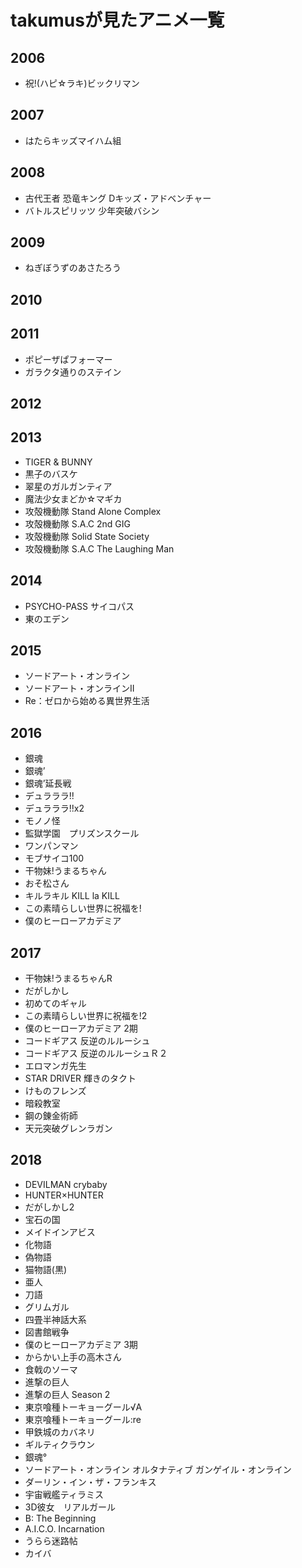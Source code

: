 # takumusが見たアニメ一覧
## 2006
- 祝!(ハピ☆ラキ)ビックリマン
## 2007
- はたらキッズマイハム組
## 2008
- 古代王者 恐竜キング Dキッズ・アドベンチャー
- バトルスピリッツ 少年突破バシン
## 2009
- ねぎぼうずのあさたろう
## 2010
## 2011
- ポピーザぱフォーマー
- ガラクタ通りのステイン
## 2012
## 2013
- TIGER & BUNNY
- 黒子のバスケ  
- 翠星のガルガンティア
- 魔法少女まどか☆マギカ
- 攻殻機動隊 Stand Alone Complex
- 攻殻機動隊 S.A.C 2nd GIG
- 攻殻機動隊 Solid State Society
- 攻殻機動隊 S.A.C The Laughing Man
## 2014
- PSYCHO-PASS サイコパス
- 東のエデン
## 2015
- ソードアート・オンライン
- ソードアート・オンラインII
- Re：ゼロから始める異世界生活
## 2016
- 銀魂
- 銀魂’
- 銀魂’延長戦
- デュラララ!!
- デュラララ!!x2
- モノノ怪
- 監獄学園　プリズンスクール
- ワンパンマン
- モブサイコ100  
- 干物妹!うまるちゃん
- おそ松さん
- キルラキル KILL la KILL
- この素晴らしい世界に祝福を!
- 僕のヒーローアカデミア
## 2017
- 干物妹!うまるちゃんR  
- だがしかし
- 初めてのギャル
- この素晴らしい世界に祝福を!2
- 僕のヒーローアカデミア 2期
- コードギアス 反逆のルルーシュ  
- コードギアス 反逆のルルーシュＲ２
- エロマンガ先生
- STAR DRIVER 輝きのタクト
- けものフレンズ
- 暗殺教室
- 鋼の錬金術師
- 天元突破グレンラガン
## 2018
- DEVILMAN crybaby
- HUNTER×HUNTER
- だがしかし2
- 宝石の国
- メイドインアビス
- 化物語  
- 偽物語  
- 猫物語(黒)
- 亜人  
- 刀語  
- グリムガル
- 四畳半神話大系
- 図書館戦争
- 僕のヒーローアカデミア 3期
- からかい上手の高木さん
- 食戟のソーマ
- 進撃の巨人
- 進撃の巨人 Season 2
- 東京喰種トーキョーグール√A
- 東京喰種トーキョーグール:re
- 甲鉄城のカバネリ
- ギルティクラウン
- 銀魂°
- ソードアート・オンライン オルタナティブ ガンゲイル・オンライン
- ダーリン・イン・ザ・フランキス
- 宇宙戦艦ティラミス
- 3D彼女　リアルガール
- B: The Beginning
- A.I.C.O. Incarnation
- うらら迷路帖
- カイバ
